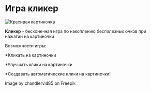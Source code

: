# Игра кликер

![Красивая картиночка](https://img.freepik.com/free-photo/chocolate-chip-cookies-isolated-white-background-ai-generative_123827-24070.jpg?w=1380&t=st=1710884882~exp=1710885482~hmac=16329a55d7f11174f8a068fab43ba86ac040e4ee9be5ebe1c36fdac69abbf866)

**Кликер** - бесконечная игра по накоплению бесполезных очков при нажатии на картиночки

Возможности игры:

\*Кликать на картиночки

\*Улучшать клики на картиночки

\*Создавать автоматические клики на картиночки!

Image by chandlervid85 on Freepik
